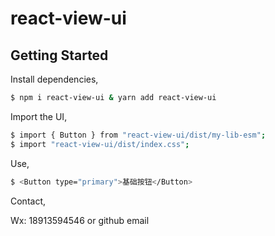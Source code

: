 # react-view-ui

## Getting Started

Install dependencies,

```bash
$ npm i react-view-ui & yarn add react-view-ui
```

Import the UI,

```bash
$ import { Button } from "react-view-ui/dist/my-lib-esm";
$ import "react-view-ui/dist/index.css";
```

Use,

```bash
$ <Button type="primary">基础按钮</Button>
```

Contact,

Wx: 18913594546 or github email

